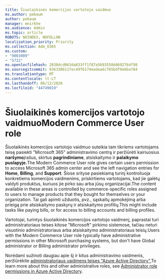 ```yaml
---
title: Šiuolaikinės komercijos vartotojo vaidmuo
ms.author: pebaum
author: pebaum
manager: mnirkhe
ms.audience: Admin
ms.topic: article
ROBOTS: NOINDEX, NOFOLLOW
localization_priority: Priority
ms.collection: Adm_O365
ms.custom:
- "9003009"
- "5722"
ms.openlocfilehash: 2830dcd063da833ff1f87a5693550dd692764f98
ms.sourcegitcommit: 936330b11fec49f6174eadea6c765bdf9e6ba784
ms.translationtype: MT
ms.contentlocale: lt-LT
ms.lasthandoff: 06/12/2020
ms.locfileid: "44749019"
---
```

# <a name="modern-commerce-user-role"></a><span data-ttu-id="90b5c-102">Šiuolaikinės komercijos vartotojo vaidmuo</span><span class="sxs-lookup"><span data-stu-id="90b5c-102">Modern Commerce User role</span></span>

<span data-ttu-id="90b5c-103">Šiuolaikinės komercijos vartotojo vaidmuo suteikia tam tikriems vartotojams teisę pasiekti "Microsoft 365" administravimo centrą ir peržiūrėti kairiuosius **naršymo**įrašus, skirtus **pagrindiniame**, atsiskaitymo ir **palaikymo puslapyje.**</span><span class="sxs-lookup"><span data-stu-id="90b5c-103">The Modern Commerce User role gives certain users permission to access Microsoft 365 admin center and see the left navigation entries for **Home**, **Billing**, and **Support**.</span></span> <span data-ttu-id="90b5c-104">Šiose srityse pasiekiamą turinį kontroliuoja konkretiems komercijos vaidmenims, priskirtiems vartotojams, kad jie galėtų valdyti produktus, kuriuos jie pirko sau arba jūsų organizacijai.</span><span class="sxs-lookup"><span data-stu-id="90b5c-104">The content available in these areas is controlled by commerce-specific roles assigned to users to manage products that they bought for themselves or your organization.</span></span> <span data-ttu-id="90b5c-105">Tai gali apimti užduotis, pvz., sąskaitų apmokėjimą arba prieigą prie atsiskaitymo paskyrų ir atsiskaitymo profilių.</span><span class="sxs-lookup"><span data-stu-id="90b5c-105">This might include tasks like paying bills, or for access to billing accounts and billing profiles.</span></span>

<span data-ttu-id="90b5c-106">Vartotojai, turintys šiuolaikinės komercijos vartotojo vaidmenį, paprastai turi administratoriaus teises kitose "Microsoft" pirkimo sistemose, tačiau neturi visuotinio administratoriaus arba atsiskaitymo administratoriaus teisių.</span><span class="sxs-lookup"><span data-stu-id="90b5c-106">Users with the Modern Commerce User role typically have administrative permissions in other Microsoft purchasing systems, but don't have Global administrator or Billing administrator privileges.</span></span>

<span data-ttu-id="90b5c-107">Norėdami sužinoti daugiau apie šį ir kitus administravimo vaidmenis, peržiūrėkite [administratoriaus vaidmens teises "Azure Active Directory".](https://docs.microsoft.com/azure/active-directory/users-groups-roles/directory-assign-admin-roles#modern-commerce-administrator)</span><span class="sxs-lookup"><span data-stu-id="90b5c-107">To learn more about this and other administrative roles, see [Administrator role permissions in Azure Active Directory](https://docs.microsoft.com/azure/active-directory/users-groups-roles/directory-assign-admin-roles#modern-commerce-administrator).</span></span>